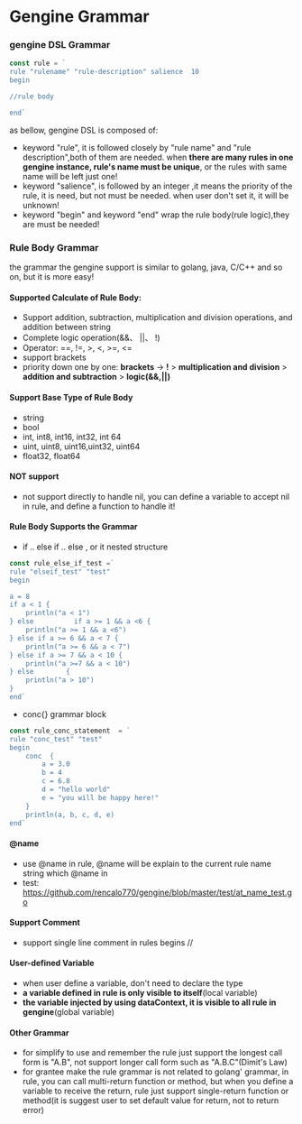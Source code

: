 # Gengine Grammar

### gengine DSL Grammar
```go
const rule = `
rule "rulename" "rule-description" salience  10
begin

//rule body

end`
```
as bellow, gengine DSL is composed of:
- keyword "rule", it is followed closely by "rule name" and "rule description",both of them are needed. when ****there are many rules in one gengine instance, rule's name must be unique****, or the rules with same name will be left just one!
- keyword "salience", is followed by an integer ,it means the priority of the rule, it is need, but not must be needed. when user don't set it, it will be unknown!
- keyword "begin" and keyword "end" wrap the rule body(rule logic),they are must be needed!

### Rule Body Grammar

 the grammar the gengine support is similar to golang, java, C/C++ and so on, but it is more easy!
 
#### Supported Calculate of  Rule Body:
- Support addition, subtraction, multiplication and division operations, and addition between string
- Complete logic operation(&&、 ||、 !)
- Operator: ==, !=, \>, <,  \>=, <=
- support brackets 
- priority down one by one: **brackets** -> **!** > **multiplication and division** > **addition and subtraction** > **logic(&&,||)** 

#### Support Base Type of Rule Body
- string
- bool
- int, int8, int16, int32, int 64
- uint, uint8, uint16,uint32, uint64
- float32, float64

#### NOT support
- not support directly to handle nil, you can define a variable to accept nil in rule, and define a function to handle it! 

#### Rule Body Supports the Grammar 
- if .. else if .. else , or it nested structure

```go
const rule_else_if_test =`
rule "elseif_test" "test"
begin

a = 8
if a < 1 {
	println("a < 1")
} else          if a >= 1 && a <6 {
	println("a >= 1 && a <6")
} else if a >= 6 && a < 7 {
	println("a >= 6 && a < 7")
} else if a >= 7 && a < 10 {
	println("a >=7 && a < 10")
} else        {
	println("a > 10")
}
end`
```

- conc{} grammar block

```go
const rule_conc_statement  = `
rule "conc_test" "test" 
begin
	conc  { 
		a = 3.0
		b = 4
		c = 6.8
		d = "hello world"
        e = "you will be happy here!"
	}
	println(a, b, c, d, e)
end`
```


#### @name
- use @name in rule, @name will be explain to the current rule name string which @name in
- test: https://github.com/rencalo770/gengine/blob/master/test/at_name_test.go

#### Support Comment
- support single line comment in rules begins // 

#### User-defined Variable 
- when user define a variable, don't need to declare the type 
- ****a variable defined in rule is only visible to itself****(local variable)
- ****the variable injected by using dataContext, it is visible to all rule in gengine****(global variable)

#### Other Grammar 

- for simplify to use and  remember the rule just support the longest call form is  "A.B", not support longer call form such as "A.B.C"(Dimit's Law)
- for grantee make the rule grammar is not related to golang' grammar, in rule, you can call multi-return function or method, but when you define a variable to receive the return, rule just support single-return function or method(it is suggest user to set default value for return, not to return error)


